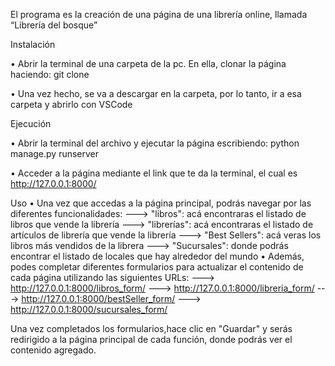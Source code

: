 El programa es la creación de una página de una librería online, llamada “Librería del bosque”

Instalación

•	Abrir la terminal de una carpeta de la pc. En ella, clonar la página haciendo: git clone <link-del-repositorio>

•	Una vez hecho, se va a descargar en la carpeta, por lo tanto, ir a esa carpeta y abrirlo con VSCode

Ejecución

•	Abrir la terminal del archivo y ejecutar la página escribiendo: python manage.py runserver

•	Acceder a la página mediante el link que te da la terminal, el cual es http://127.0.0.1:8000/

Uso
•	Una vez que accedas a la página principal, podrás navegar por las diferentes funcionalidades:
---> "libros": acá encontraras el listado de libros que vende la librería
---> "librerías": acá encontraras el listado de artículos de librería que vende la librería
---> "Best Sellers": acá veras los libros más vendidos de la librera
---> "Sucursales": donde podrás encontrar el listado de locales que hay alrededor del mundo
•	Además, podes completar diferentes formularios para actualizar el contenido de cada página utilizando las siguientes URLs:
---> http://127.0.0.1:8000/libros_form/
---> http://127.0.0.1:8000/libreria_form/
---> http://127.0.0.1:8000/bestSeller_form/
---> http://127.0.0.1:8000/sucursales_form/

Una vez completados los formularios,hace clic en "Guardar" y serás redirigido a la página principal de cada función, donde podrás ver el contenido agregado.
